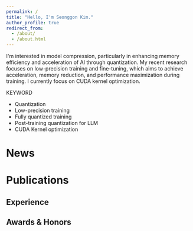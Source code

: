 ```yaml
---
permalink: /
title: "Hello, I'm Seonggon Kim."
author_profile: true
redirect_from: 
  - /about/
  - /about.html
---
```


I'm interested in model compression, particularly in enhancing memory efficiency and acceleration of AI through quantization. My recent research focuses on low-precision training and fine-tuning, which aims to achieve acceleration, memory reduction, and performance maximization during training. I currently focus on CUDA kernel optimization.

KEYWORD	
- Quantization
- Low-precision training
- Fully quantized training
- Post-training quantization for LLM
- CUDA Kernel optimization


News
======


Publications
======


Experience
------


Awards & Honors
------

